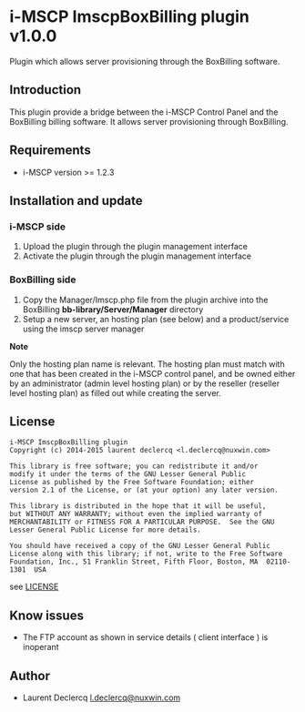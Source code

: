 # i-MSCP ImscpBoxBilling plugin v1.0.0

Plugin which allows server provisioning through the BoxBilling software.

## Introduction

This plugin provide a bridge between the i-MSCP Control Panel and the BoxBilling billing software. It allows server
provisioning through BoxBilling.

## Requirements

* i-MSCP version >= 1.2.3

## Installation and update

### i-MSCP side

1. Upload the plugin through the plugin management interface
2. Activate the plugin through the plugin management interface

### BoxBilling side

1. Copy the Manager/Imscp.php file from the plugin archive into the BoxBilling **bb-library/Server/Manager** directory
2. Setup a new server, an hosting plan (see below) and a product/service using the imscp server manager

**Note**

Only the hosting plan name is relevant. The hosting plan must match with one that has been created in the i-MSCP control
panel, and be owned either by an administrator (admin level hosting plan) or by the reseller (reseller level hosting plan)
as filled out while creating the server.

## License

```
i-MSCP ImscpBoxBilling plugin
Copyright (c) 2014-2015 laurent declercq <l.declercq@nuxwin.com>

This library is free software; you can redistribute it and/or
modify it under the terms of the GNU Lesser General Public
License as published by the Free Software Foundation; either
version 2.1 of the License, or (at your option) any later version.

This library is distributed in the hope that it will be useful,
but WITHOUT ANY WARRANTY; without even the implied warranty of
MERCHANTABILITY or FITNESS FOR A PARTICULAR PURPOSE.  See the GNU
Lesser General Public License for more details.

You should have received a copy of the GNU Lesser General Public
License along with this library; if not, write to the Free Software
Foundation, Inc., 51 Franklin Street, Fifth Floor, Boston, MA  02110-1301  USA
```

see [LICENSE](LICENSE)

## Know issues

* The FTP account as shown in service details ( client interface ) is inoperant

## Author

* Laurent Declercq <l.declercq@nuxwin.com>
